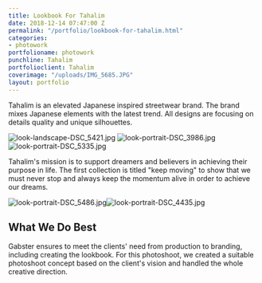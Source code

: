 ```yaml
---
title: Lookbook For Tahalim
date: 2018-12-14 07:47:00 Z
permalink: "/portfolio/lookbook-for-tahalim.html"
categories:
- photowork
portfolioname: photowork
punchline: Tahalim
portfolioclient: Tahalim
coverimage: "/uploads/IMG_5685.JPG"
layout: portfolio
---
```


Tahalim is an elevated Japanese inspired streetwear brand. The brand mixes Japanese elements with the latest trend. All designs are focusing on details quality and unique silhouettes.

![look-landscape-DSC_5421.jpg](/uploads/look-landscape-DSC_5421.jpg)
![look-portrait-DSC_3986.jpg](/uploads/look-portrait-DSC_3986.jpg)![look-portrait-DSC_5335.jpg](/uploads/look-portrait-DSC_5335.jpg)

Tahalim's mission is to support dreamers and believers in achieving their purpose in life. The first collection is titled "keep moving" to show that we must never stop and always keep the momentum alive in order to achieve our dreams.

![look-portrait-DSC_5486.jpg](/uploads/look-portrait-DSC_5486.jpg)![look-portrait-DSC_4435.jpg](/uploads/look-portrait-DSC_4435.jpg)

## What We Do Best
Gabster ensures to meet the clients' need from production to branding, including creating the lookbook. For this photoshoot, we created a suitable photoshoot concept based on the client's vision and handled the whole creative direction.

